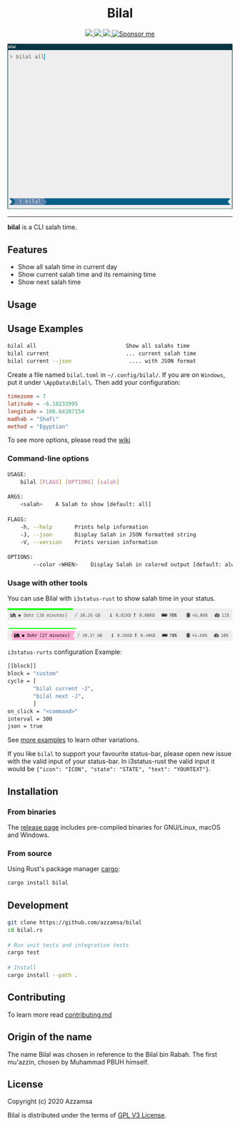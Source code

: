 <div align="center">
<h1>Bilal</h1>

<a href="https://github.com/azzamsa/bilal/workflows/ci.yml">
<img src="https://github.com/azzamsa/bilal/workflows/ci/badge.svg">
</a>
<a href="https://crates.io/crates/bilal">
<img src="https://img.shields.io/crates/v/bilal.svg">
</a>
<a href=" https://docs.rs/bilal/">
<img src="https://docs.rs/bilal/badge.svg">
</a>
<a href="https://azzamsa.com/support/"><img alt="Sponsor me" src="https://img.shields.io/badge/Sponsor%20Me-%F0%9F%92%96-ff69b4">
</a>
<p></p>

![demo](docs/demo.gif)

</div>

---

**bilal** is a CLI salah time.

## Features

- Show all salah time in current day
- Show current salah time and its remaining time
- Show next salah time

## Usage

## Usage Examples

```bash
bilal all                            Show all salahs time
bilal current                        ... current salah time
bilal current --json                  .... with JSON format
```

Create a file named `bilal.toml` in `~/.config/bilal/`. If you are on `Windows`, put it under `\AppData\Bilal\`. Then add your configuration:

```toml
timezone = 7
latitude = -6.18233995
longitude = 106.84287154
madhab = "Shafi"
method = "Egyptian"
```

To see more options, please read the [wiki](docs/wiki.md)

### Command-line options

```bash
USAGE:
    bilal [FLAGS] [OPTIONS] [salah]

ARGS:
    <salah>    A Salah to show [default: all]

FLAGS:
    -h, --help       Prints help information
    -J, --json       Display Salah in JSON formatted string
    -V, --version    Prints version information

OPTIONS:
        --color <WHEN>    Display Salah in colored output [default: always]
```

### Usage with other tools

You can use Bilal with `i3status-rust` to show salah time in your status.

![i3status-rust-bilal](docs/i3status-rust.png)

![i3status-rust-bilal-urgent](docs/i3status-rust-urgent.png)

`i3status-rurts` configuration Example:

```bash
[[block]]
block = "custom"
cycle = [
        "bilal current -J",
        "bilal next -J",
        ]
on_click = "<command>"
interval = 300
json = true
```

See [more examples](examples/) to learn other variations.

If you like `bilal` to support your favourite status-bar, please open new issue
with the valid input of your status-bar. In i3status-rust
the valid input it would be `{"icon": "ICON", "state": "STATE", "text": "YOURTEXT"}`.

## Installation

### From binaries

The [release page](https://github.com/azzamsa/bilal/releases) includes
pre-compiled binaries for GNU/Linux, macOS and Windows.

### From source

Using Rust's package manager [cargo](https://github.com/rust-lang/cargo):

```bash
cargo install bilal
```

## Development

```bash
git clone https://github.com/azzamsa/bilal
cd bilal.rs

# Run unit tests and integration tests
cargo test

# Install
cargo install --path .
```

## Contributing

To learn more read [contributing.md](docs/dev/contributing.md)

## Origin of the name

The name Bilal was chosen in reference to the Bilal bin Rabah. The first
mu'azzin, chosen by Muhammad PBUH himself.

## License

Copyright (c) 2020 Azzamsa

Bilal is distributed under the terms of [GPL V3 License](LICENSE).
